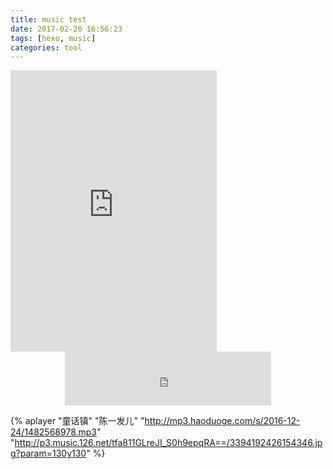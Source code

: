 ```yaml
---
title: music test
date: 2017-02-26 16:56:23
tags: [hexo, music]
categories: tool
---
```


<iframe frameborder="no" border="0" marginwidth="0" marginheight="0" width=330 height=450 src="http://music.163.com/outchain/player?type=0&id=144236857&auto=0&height=430"></iframe>

<!--more-->

<center>
<iframe frameborder="no" border="0" marginwidth="0" marginheight="0" width=330 height=86 src="http://music.163.com/outchain/player?type=2&id=34578162&auto=0&height=66"></iframe>
</center>

{% aplayer "童话镇" "陈一发儿" "http://mp3.haoduoge.com/s/2016-12-24/1482568978.mp3" "http://p3.music.126.net/tfa811GLreJI_S0h9epqRA==/3394192426154346.jpg?param=130y130" %}
